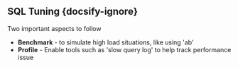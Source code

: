 ## SQL Tuning  {docsify-ignore}

Two important aspects to follow
- **Benchmark** - to simulate high load situations, like using 'ab'
- **Profile** - Enable tools such as 'slow query log' to help track performance issue

